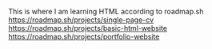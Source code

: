 This is where I am learning HTML according to roadmap.sh
https://roadmap.sh/projects/single-page-cv
https://roadmap.sh/projects/basic-html-website
https://roadmap.sh/projects/portfolio-website
